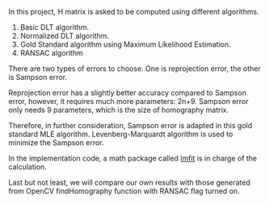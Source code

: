 In this project, H matrix is asked to be computed using different algorithms.
1. Basic DLT algorithm.
2. Normalized DLT algorithm.
3. Gold Standard algorithm using Maximum Likelihood Estimation.
4. RANSAC algorithm

There are two types of errors to choose. One is reprojection error, the other is Sampson error. 

Reprojection error has a slightly better accuracy compared to Sampson error, however, it requires much more parameters: 2n+9. Sampson error only needs 9 parameters, which is the size of homography matrix. 

Therefore, in further consideration, Sampson error is adapted in this gold standard MLE algorithm. 
Levenberg-Marquardt algorithm is used to minimize the Sampson error. 

In the implementation code, a math package called [lmfit](http://apps.jcns.fz-juelich.de/doku/sc/lmfit) is in charge of the calculation.  

Last but not least, we will compare our own results with those generated from OpenCV findHomography function with RANSAC flag turned on. 
